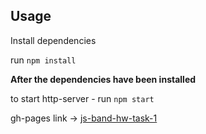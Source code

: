 ## Usage

Install dependencies

run `npm install`

**After the dependencies have been installed**

to start http-server - run `npm start`

gh-pages link → [js-band-hw-task-1](https://nazarenkodima.github.io/js-band-hw-task-1/)
